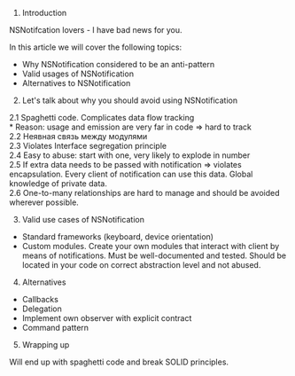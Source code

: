 1. Introduction

NSNotifcation lovers - I have bad news for you.

In this article we will cover the following topics:
* Why NSNotification considered to be an anti-pattern
* Valid usages of NSNotification
* Alternatives to NSNotification

2. Let's talk about why you should avoid using NSNotification

2.1 Spaghetti code. Complicates data flow tracking  
    * Reason: usage and emission are very far in code => hard to track  
2.2 Неявная связь между модулями  
2.3 Violates Interface segregation principle  
2.4 Easy to abuse: start with one, very likely to explode in number  
2.5 If extra data needs to be passed with notification => violates encapsulation. Every client of notification can use this data. Global knowledge of private data.  
2.6 One-to-many relationships are hard to manage and should be avoided wherever possible.  

3. Valid use cases of NSNotification

* Standard frameworks (keyboard, device orientation)
* Custom modules. Create your own modules that interact with client by means of notifications. Must be well-documented and tested. Should be located in your code on correct abstraction level and not abused.

4. Alternatives

* Callbacks
* Delegation
* Implement own observer with explicit contract
* Command pattern

5. Wrapping up

Will end up with spaghetti code and break SOLID principles.